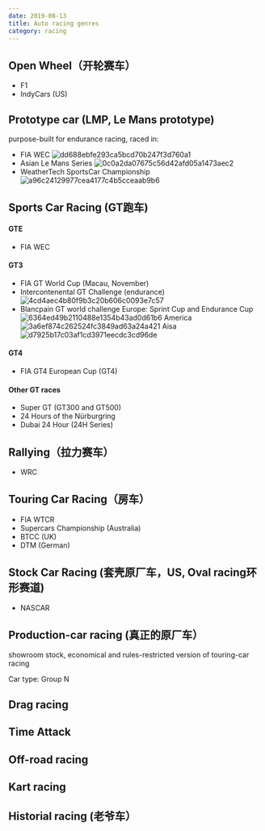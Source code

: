 ```yaml
---
date: 2019-08-13
title: Auto racing genres
category: racing
---
```

## Open Wheel（开轮赛车）

- F1
- IndyCars (US)

## Prototype car (LMP, Le Mans prototype)
purpose-built for endurance racing, raced in:
- FIA WEC
![dd688ebfe293ca5bcd70b247f3d760a1](https://i.imgur.com/51iY7L0.png)
- Asian Le Mans Series
![0c0a2da07675c56d42afd05a1473aec2](https://i.imgur.com/l5Tdy6q.png)
- WeatherTech SportsCar Championship
![a96c24129977cea4177c4b5cceaab9b6](https://i.imgur.com/Fau5ye3.png)

## Sports Car Racing (GT跑车)

#### GTE
- FIA WEC

#### GT3

- FIA GT World Cup (Macau, November)
- Intercontenental GT Challenge (endurance)
![4cd4aec4b80f9b3c20b606c0093e7c57](https://i.imgur.com/NaRHj0I.png)
- Blancpain GT world challenge
Europe: Sprint Cup and Endurance Cup
![6364ed49b2110488e1354b43ad0d61b6](https://i.imgur.com/Fxp8rgO.png)
America
![3a6ef874c262524fc3849ad63a24a421](https://i.imgur.com/WhTcU0g.png)
Aisa
![d7925b17c03af1cd3971eecdc3cd96de](https://i.imgur.com/LQsBPXZ.png)

#### GT4
- FIA GT4 European Cup (GT4)

#### Other GT races

- Super GT (GT300 and GT500)
- 24 Hours of the Nürburgring
- Dubai 24 Hour (24H Series)

## Rallying（拉力赛车）

- WRC

## Touring Car Racing（房车）
- FIA WTCR
- Supercars Championship (Australia)
- BTCC (UK)
- DTM (German)

## Stock Car Racing (套壳原厂车，US, Oval racing环形赛道)
- NASCAR

## Production-car racing (真正的原厂车）
showroom stock, economical and rules-restricted version of touring-car racing

Car type: Group N

## Drag racing
## Time Attack
## Off-road racing
## Kart racing
## Historial racing (老爷车）

